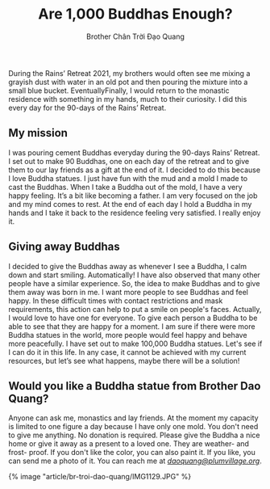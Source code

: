 ﻿---
title: Are 1,000 Buddhas Enough? 
author: Brother Chân Trời Đạo Quang 
---

During the Rains’ Retreat 2021, my brothers would often see me mixing a grayish dust with water in an old pot and then pouring the mixture into a small blue bucket. EventuallyFinally, I would return to the monastic residence with something in my hands, much to their curiosity. I did this every day for the 90-days of the Rains’ Retreat.

## My mission

I was pouring cement Buddhas everyday during the 90-days Rains’ Retreat. I set out to make 90 Buddhas, one on each day of the retreat and to give them to our lay friends as a gift at the end of it. I decided to do this because I love Buddha statues. I just have fun with the mud and a mold I made to cast the Buddhas. When I take a Buddha out of the mold, I have a very happy feeling. It’s a bit like becoming a father. I am very focused on the job and my mind comes to rest. At the end of each day I hold a Buddha in my hands and I take it back to the residence feeling very satisfied. I really enjoy it.

## Giving away Buddhas

I decided to give the Buddhas away as whenever I see a Buddha, I calm down and start smiling. Automatically! I have also observed that many other people have a similar experience. So, the idea to make Buddhas and to give them away was born in me. I want more people to see Buddhas and feel happy. In these difficult times with contact restrictions and mask requirements, this action can help to put a smile on people's faces. Actually, I would love to have one for everyone. To give each person a Buddha to be able to see that they are happy for a moment. I am sure if there were more Buddha statues in the world, more people would feel happy and behave more peacefully. I have set out to make 100,000 Buddha statues. Let's see if I can do it in this life. In any case, it cannot be achieved with my current resources, but let’s see what happens, maybe there will be a solution!

## Would you like a Buddha statue from Brother Dao Quang?

<!-- Is it a good idea to put his email address in? -->

Anyone can ask me, monastics and lay friends. At the moment my capacity is limited to one figure a day because I have only one mold. You don't need to give me anything. No donation is required. Please give the Buddha a nice home or give it away as a present to a loved one. They are weather- and frost- proof. If you don't like the color, you can also paint it. If you like, you can send me a photo of it. You can reach me at *daoquang@plumvillage.org*.

{% image "article/br-troi-dao-quang/IMG1129.JPG" %}
